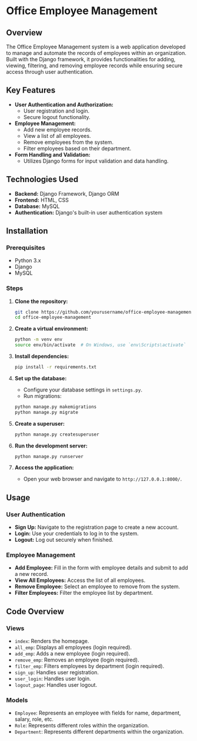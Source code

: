 # Office Employee Management

## Overview
The Office Employee Management system is a web application developed to manage and automate the records of employees within an organization. Built with the Django framework, it provides functionalities for adding, viewing, filtering, and removing employee records while ensuring secure access through user authentication.

## Key Features
- **User Authentication and Authorization:**
  - User registration and login.
  - Secure logout functionality.
- **Employee Management:**
  - Add new employee records.
  - View a list of all employees.
  - Remove employees from the system.
  - Filter employees based on their department.
- **Form Handling and Validation:**
  - Utilizes Django forms for input validation and data handling.

## Technologies Used
- **Backend:** Django Framework, Django ORM
- **Frontend:** HTML, CSS
- **Database:** MySQL
- **Authentication:** Django's built-in user authentication system

## Installation

### Prerequisites
- Python 3.x
- Django
- MySQL

### Steps
1. **Clone the repository:**
    ```bash
    git clone https://github.com/yourusername/office-employee-management.git
    cd office-employee-management
    ```

2. **Create a virtual environment:**
    ```bash
    python -m venv env
    source env/bin/activate  # On Windows, use `env\Scripts\activate`
    ```

3. **Install dependencies:**
    ```bash
    pip install -r requirements.txt
    ```

4. **Set up the database:**
    - Configure your database settings in `settings.py`.
    - Run migrations:
    ```bash
    python manage.py makemigrations
    python manage.py migrate
    ```

5. **Create a superuser:**
    ```bash
    python manage.py createsuperuser
    ```

6. **Run the development server:**
    ```bash
    python manage.py runserver
    ```

7. **Access the application:**
    - Open your web browser and navigate to `http://127.0.0.1:8000/`.

## Usage

### User Authentication
- **Sign Up:** Navigate to the registration page to create a new account.
- **Login:** Use your credentials to log in to the system.
- **Logout:** Log out securely when finished.

### Employee Management
- **Add Employee:** Fill in the form with employee details and submit to add a new record.
- **View All Employees:** Access the list of all employees.
- **Remove Employee:** Select an employee to remove from the system.
- **Filter Employees:** Filter the employee list by department.

## Code Overview

### Views
- `index`: Renders the homepage.
- `all_emp`: Displays all employees (login required).
- `add_emp`: Adds a new employee (login required).
- `remove_emp`: Removes an employee (login required).
- `filter_emp`: Filters employees by department (login required).
- `sign_up`: Handles user registration.
- `user_login`: Handles user login.
- `logout_page`: Handles user logout.

### Models
- `Employee`: Represents an employee with fields for name, department, salary, role, etc.
- `Role`: Represents different roles within the organization.
- `Department`: Represents different departments within the organization.



